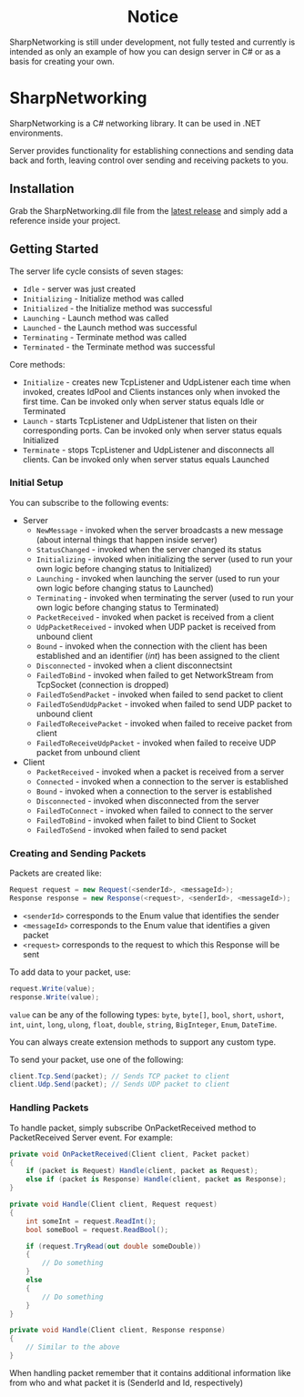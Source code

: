<h1 align="center">Notice</h1>
SharpNetworking is still under development, not fully tested and currently is intended as only an example of how you can design server in C# or as a basis for creating your own.

# SharpNetworking
SharpNetworking is a C# networking library. It can be used in .NET environments.

Server provides functionality for establishing connections and sending data back and forth, leaving control over sending and receiving packets to you.

## Installation
Grab the SharpNetworking.dll file from the [latest release](https://github.com/Feralnex/SharpNetworking/releases/latest) and simply add a reference inside your project.

## Getting Started
The server life cycle consists of seven stages:
- `Idle` - server was just created
- `Initializing` - Initialize method was called
- `Initialized` - the Initialize method was successful
- `Launching` - Launch method was called
- `Launched` - the Launch method was successful
- `Terminating` - Terminate method was called
- `Terminated` - the Terminate method was successful

Core methods:
- `Initialize` - creates new TcpListener and UdpListener each time when invoked, creates IdPool and Clients instances only when invoked the first time. Can be invoked only when server status equals Idle or Terminated
- `Launch` - starts TcpListener and UdpListener that listen on their corresponding ports. Can be invoked only when server status equals Initialized
- `Terminate` -  stops TcpListener and UdpListener and disconnects all clients. Can be invoked only when server status equals Launched

### Initial Setup
You can subscribe to the following events:
- Server
  - `NewMessage` - invoked when the server broadcasts a new message (about internal things that happen inside server)
  - `StatusChanged` - invoked when the server changed its status
  - `Initializing` - invoked when initializing the server (used to run your own logic before changing status to Initialized)
  - `Launching` - invoked when launching the server (used to run your own logic before changing status to Launched)
  - `Terminating` - invoked when terminating the server (used to run your own logic before changing status to Terminated)
  - `PacketReceived` - invoked when packet is received from a client
  - `UdpPacketReceived` - invoked when UDP packet is received from unbound client
  - `Bound` - invoked when the connection with the client has been established and an identifier (_int_) has been assigned to the client
  - `Disconnected` - invoked when a client disconnectsint
  - `FailedToBind` - invoked when failed to get NetworkStream from TcpSocket (connection is dropped)
  - `FailedToSendPacket` - invoked when failed to send packet to client
  - `FailedToSendUdpPacket` - invoked when failed to send UDP packet to unbound client
  - `FailedToReceivePacket` - invoked when failed to receive packet from client
  - `FailedToReceiveUdpPacket` - invoked when failed to receive UDP packet from unbound client
- Client
  - `PacketReceived` - invoked when a packet is received from a server
  - `Connected` - invoked when a connection to the server is established
  - `Bound` - invoked when a connection to the server is established
  - `Disconnected` - invoked when disconnected from the server
  - `FailedToConnect` - invoked when failed to connect to the server
  - `FailedToBind` - invoked when failet to bind Client to Socket
  - `FailedToSend` - invoked when failed to send packet

### Creating and Sending Packets
Packets are created like:
```cs
Request request = new Request(<senderId>, <messageId>);
Response response = new Response(<request>, <senderId>, <messageId>);
```

- `<senderId>` corresponds to the Enum value that identifies the sender
- `<messageId>` corresponds to the Enum value that identifies a given packet
- `<request>` corresponds to the request to which this Response will be sent

To add data to your packet, use:
```cs
request.Write(value);
response.Write(value);
```

`value` can be any of the following types: `byte`, `byte[]`, `bool`, `short`, `ushort`, `int`, `uint`, `long`, `ulong`, `float`, `double`, `string`, `BigInteger`, `Enum`, `DateTime`.

You can always create extension methods to support any custom type.

To send your packet, use one of the following:
```cs
client.Tcp.Send(packet); // Sends TCP packet to client
client.Udp.Send(packet); // Sends UDP packet to client
```

### Handling Packets
To handle packet, simply subscribe OnPacketReceived method to PacketReceived Server event. For example:
```cs
private void OnPacketReceived(Client client, Packet packet)
{
    if (packet is Request) Handle(client, packet as Request);
    else if (packet is Response) Handle(client, packet as Response);
}

private void Handle(Client client, Request request)
{
    int someInt = request.ReadInt();
    bool someBool = request.ReadBool();

    if (request.TryRead(out double someDouble))
    {
        // Do something
    }
    else
    {
        // Do something
    }
}

private void Handle(Client client, Response response)
{
    // Similar to the above
}
```

When handling packet remember that it contains additional information like from who and what packet it is (SenderId and Id, respectively)